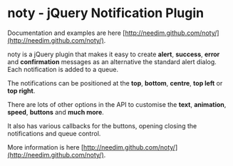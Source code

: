 noty - jQuery Notification Plugin
================================

Documentation and examples are here [http://needim.github.com/noty/](http://needim.github.com/noty/).

noty is a jQuery plugin that makes it easy to create **alert**, **success**, **error** and **confirmation** messages as an alternative the standard alert dialog. Each notification is added to a queue.

The notifications can be positioned at the **top**, **bottom**, **centre**, **top left** or **top right**.

There are lots of other options in the API to customise the **text**, **animation**, **speed**, **buttons** and **much more**.

It also has various callbacks for the buttons, opening closing the notifications and queue control.

More information is here [http://needim.github.com/noty/](http://needim.github.com/noty/).
